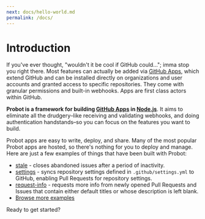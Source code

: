 ```yaml
---
next: docs/hello-world.md
permalink: /docs/
---
```


# Introduction

If you've ever thought, "wouldn't it be cool if GitHub could…"; imma stop you right there. Most features can actually be added via [GitHub Apps](https://developer.github.com/apps/), which extend GitHub and can be installed directly on organizations and user accounts and granted access to specific repositories. They come with granular permissions and built-in webhooks. Apps are first class actors within GitHub.

**Probot is a framework for building [GitHub Apps](http://developer.github.com/apps) in [Node.js](https://nodejs.org/)**. It aims to eliminate all the drudgery–like receiving and validating webhooks, and doing authentication handstands–so you can focus on the features you want to build.

Probot apps are easy to write, deploy, and share. Many of the most popular Probot apps are hosted, so there's nothing for you to deploy and manage. Here are just a few examples of things that have been built with Probot:

- [stale](https://probot.github.io/apps/stale) - closes abandoned issues after a period of inactivity.
- [settings](https://probot.github.io/apps/settings) - syncs repository settings defined in `.github/settings.yml` to GitHub, enabling Pull Requests for repository settings.
- [request-info](https://probot.github.io/apps/request-info) - requests more info from newly opened Pull Requests and Issues that contain either default titles or whose description is left blank.
- [Browse more examples](https://github.com/search?q=topic%3Aprobot-app&type=Repositories)

Ready to get started?
